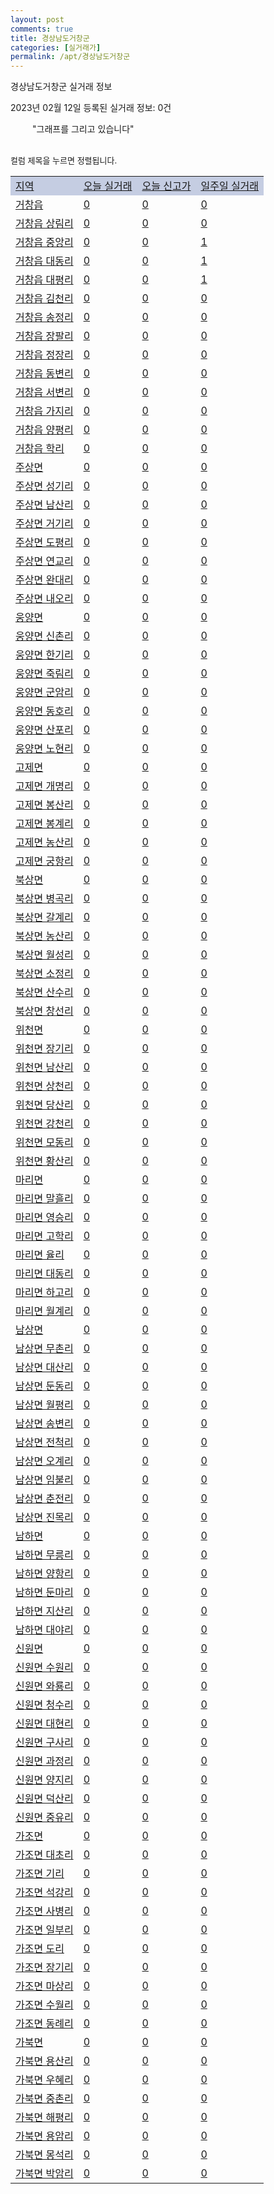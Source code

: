```yaml
---
layout: post
comments: true
title: 경상남도거창군
categories: [실거래가]
permalink: /apt/경상남도거창군
---
```


경상남도거창군 실거래 정보

2023년 02월 12일 등록된 실거래 정보: 0건

<!--<script async src="https://pagead2.googlesyndication.com/pagead/js/adsbygoogle.js?client=ca-pub-3485438051770037"
 crossorigin="anonymous"></script>-->

<script type="text/javascript">
  google.charts.load('current', {'packages':['corechart']});
  google.charts.setOnLoadCallback(drawChart);

  function drawChart() {
    var data = google.visualization.arrayToDataTable([['거래일', '매매', '전월세', '전매'], ['21-01', 2, 0, 0], ['21-02', 29, 15, 0], ['21-03', 1, 0, 0], ['21-04', 0, 1, 0], ['21-05', 0, 1, 0], ['21-06', 0, 1, 0], ['21-07', 0, 1, 0], ['21-08', 8, 0, 1], ['21-09', 1, 2, 1], ['21-10', 3, 0, 0], ['21-11', 1, 1, 1], ['21-12', 1, 1, 0], ['22-01', 0, 3, 0], ['22-02', 21, 12, 2], ['22-03', 45, 14, 0], ['22-04', 35, 4, 2], ['22-05', 35, 3, 2], ['22-06', 24, 4, 1], ['22-07', 31, 5, 28], ['22-08', 19, 4, 52], ['22-09', 15, 5, 36], ['22-10', 17, 5, 7], ['22-11', 15, 10, 5], ['22-12', 17, 9, 2], ['23-01', 10, 5, 0], ['23-02', 1, 1, 1]]);

    var options = {
      title: '최근 1년간 유형별 거래량 추이',
      legend: { position: 'bottom' }
    };

    setTimeout(function() {
        var chart = new google.visualization.LineChart(document.getElementById('columnchart_material'));
        chart.draw(data, (options));
        document.getElementById('loading').style.display = 'none';
        var dayLabel = (new Date()).getDay();
        if (dayLabel < 2) {
            sorttable.innerSortFunction.apply(document.getElementById('week'), []);
            sorttable.innerSortFunction.apply(document.getElementById('week'), []);        
        }
        else {
            sorttable.innerSortFunction.apply(document.getElementById('today'), []);
            sorttable.innerSortFunction.apply(document.getElementById('today'), []);
        }
    }, 200);

  }
</script>

<div id="loading" style="z-index:20; display: block; margin-left: 35px">"그래프를 그리고 있습니다"</div>
<div id="columnchart_material" style="width: 95%; margin-left: -35px; display: block"></div>
<!--<div style="width: 95%; margin-left: -35px; display: block">
      <script async src="https://pagead2.googlesyndication.com/pagead/js/adsbygoogle.js?client=ca-pub-3485438051770037"
          crossorigin="anonymous"></script>
      <ins class="adsbygoogle"
          style="display:block"
          data-ad-format="fluid"
          data-ad-layout-key="-fb+5w+4e-db+86"
          data-ad-client="ca-pub-3485438051770037"
          data-ad-slot="1827090281"></ins>
      <script>
          (adsbygoogle = window.adsbygoogle || []).push({});
      </script>
</div>-->
<br>

<font size='small' style='font-size: small;'>컬럼 제목을 누르면 정렬됩니다.</font>
<table class="sortable">
  <tr style='background-color: rgba(114, 132, 186,0.4);'>
    <td id="region"><a href="#">지역</a></td>
    <td id="today"><a href="#">오늘 실거래</a></td>
    <td id="today_new"><a href="#">오늘 신고가</a></td>
    <td id="week"><a href="#">일주일 실거래</a></td>
  </tr>

  
  <tr class="item">
    <td><a href="경상남도거창군거창읍">거창읍</a></td>
    <td><a href="경상남도거창군거창읍">0</a></td>
    <td><a href="경상남도거창군거창읍">0</a></td>
    <td><a href="경상남도거창군거창읍">0</a></td>
  </tr>
    

  <tr class="item">
    <td><a href="경상남도거창군거창읍상림리">거창읍 상림리</a></td>
    <td><a href="경상남도거창군거창읍상림리">0</a></td>
    <td><a href="경상남도거창군거창읍상림리">0</a></td>
    <td><a href="경상남도거창군거창읍상림리">0</a></td>
  </tr>
    

  <tr class="item">
    <td><a href="경상남도거창군거창읍중앙리">거창읍 중앙리</a></td>
    <td><a href="경상남도거창군거창읍중앙리">0</a></td>
    <td><a href="경상남도거창군거창읍중앙리">0</a></td>
    <td><a href="경상남도거창군거창읍중앙리">1</a></td>
  </tr>
    

  <tr class="item">
    <td><a href="경상남도거창군거창읍대동리">거창읍 대동리</a></td>
    <td><a href="경상남도거창군거창읍대동리">0</a></td>
    <td><a href="경상남도거창군거창읍대동리">0</a></td>
    <td><a href="경상남도거창군거창읍대동리">1</a></td>
  </tr>
    

  <tr class="item">
    <td><a href="경상남도거창군거창읍대평리">거창읍 대평리</a></td>
    <td><a href="경상남도거창군거창읍대평리">0</a></td>
    <td><a href="경상남도거창군거창읍대평리">0</a></td>
    <td><a href="경상남도거창군거창읍대평리">1</a></td>
  </tr>
    

  <tr class="item">
    <td><a href="경상남도거창군거창읍김천리">거창읍 김천리</a></td>
    <td><a href="경상남도거창군거창읍김천리">0</a></td>
    <td><a href="경상남도거창군거창읍김천리">0</a></td>
    <td><a href="경상남도거창군거창읍김천리">0</a></td>
  </tr>
    

  <tr class="item">
    <td><a href="경상남도거창군거창읍송정리">거창읍 송정리</a></td>
    <td><a href="경상남도거창군거창읍송정리">0</a></td>
    <td><a href="경상남도거창군거창읍송정리">0</a></td>
    <td><a href="경상남도거창군거창읍송정리">0</a></td>
  </tr>
    

  <tr class="item">
    <td><a href="경상남도거창군거창읍장팔리">거창읍 장팔리</a></td>
    <td><a href="경상남도거창군거창읍장팔리">0</a></td>
    <td><a href="경상남도거창군거창읍장팔리">0</a></td>
    <td><a href="경상남도거창군거창읍장팔리">0</a></td>
  </tr>
    

  <tr class="item">
    <td><a href="경상남도거창군거창읍정장리">거창읍 정장리</a></td>
    <td><a href="경상남도거창군거창읍정장리">0</a></td>
    <td><a href="경상남도거창군거창읍정장리">0</a></td>
    <td><a href="경상남도거창군거창읍정장리">0</a></td>
  </tr>
    

  <tr class="item">
    <td><a href="경상남도거창군거창읍동변리">거창읍 동변리</a></td>
    <td><a href="경상남도거창군거창읍동변리">0</a></td>
    <td><a href="경상남도거창군거창읍동변리">0</a></td>
    <td><a href="경상남도거창군거창읍동변리">0</a></td>
  </tr>
    

  <tr class="item">
    <td><a href="경상남도거창군거창읍서변리">거창읍 서변리</a></td>
    <td><a href="경상남도거창군거창읍서변리">0</a></td>
    <td><a href="경상남도거창군거창읍서변리">0</a></td>
    <td><a href="경상남도거창군거창읍서변리">0</a></td>
  </tr>
    

  <tr class="item">
    <td><a href="경상남도거창군거창읍가지리">거창읍 가지리</a></td>
    <td><a href="경상남도거창군거창읍가지리">0</a></td>
    <td><a href="경상남도거창군거창읍가지리">0</a></td>
    <td><a href="경상남도거창군거창읍가지리">0</a></td>
  </tr>
    

  <tr class="item">
    <td><a href="경상남도거창군거창읍양평리">거창읍 양평리</a></td>
    <td><a href="경상남도거창군거창읍양평리">0</a></td>
    <td><a href="경상남도거창군거창읍양평리">0</a></td>
    <td><a href="경상남도거창군거창읍양평리">0</a></td>
  </tr>
    

  <tr class="item">
    <td><a href="경상남도거창군거창읍학리">거창읍 학리</a></td>
    <td><a href="경상남도거창군거창읍학리">0</a></td>
    <td><a href="경상남도거창군거창읍학리">0</a></td>
    <td><a href="경상남도거창군거창읍학리">0</a></td>
  </tr>
    

  <tr class="item">
    <td><a href="경상남도거창군주상면">주상면</a></td>
    <td><a href="경상남도거창군주상면">0</a></td>
    <td><a href="경상남도거창군주상면">0</a></td>
    <td><a href="경상남도거창군주상면">0</a></td>
  </tr>
    

  <tr class="item">
    <td><a href="경상남도거창군주상면성기리">주상면 성기리</a></td>
    <td><a href="경상남도거창군주상면성기리">0</a></td>
    <td><a href="경상남도거창군주상면성기리">0</a></td>
    <td><a href="경상남도거창군주상면성기리">0</a></td>
  </tr>
    

  <tr class="item">
    <td><a href="경상남도거창군주상면남산리">주상면 남산리</a></td>
    <td><a href="경상남도거창군주상면남산리">0</a></td>
    <td><a href="경상남도거창군주상면남산리">0</a></td>
    <td><a href="경상남도거창군주상면남산리">0</a></td>
  </tr>
    

  <tr class="item">
    <td><a href="경상남도거창군주상면거기리">주상면 거기리</a></td>
    <td><a href="경상남도거창군주상면거기리">0</a></td>
    <td><a href="경상남도거창군주상면거기리">0</a></td>
    <td><a href="경상남도거창군주상면거기리">0</a></td>
  </tr>
    

  <tr class="item">
    <td><a href="경상남도거창군주상면도평리">주상면 도평리</a></td>
    <td><a href="경상남도거창군주상면도평리">0</a></td>
    <td><a href="경상남도거창군주상면도평리">0</a></td>
    <td><a href="경상남도거창군주상면도평리">0</a></td>
  </tr>
    

  <tr class="item">
    <td><a href="경상남도거창군주상면연교리">주상면 연교리</a></td>
    <td><a href="경상남도거창군주상면연교리">0</a></td>
    <td><a href="경상남도거창군주상면연교리">0</a></td>
    <td><a href="경상남도거창군주상면연교리">0</a></td>
  </tr>
    

  <tr class="item">
    <td><a href="경상남도거창군주상면완대리">주상면 완대리</a></td>
    <td><a href="경상남도거창군주상면완대리">0</a></td>
    <td><a href="경상남도거창군주상면완대리">0</a></td>
    <td><a href="경상남도거창군주상면완대리">0</a></td>
  </tr>
    

  <tr class="item">
    <td><a href="경상남도거창군주상면내오리">주상면 내오리</a></td>
    <td><a href="경상남도거창군주상면내오리">0</a></td>
    <td><a href="경상남도거창군주상면내오리">0</a></td>
    <td><a href="경상남도거창군주상면내오리">0</a></td>
  </tr>
    

  <tr class="item">
    <td><a href="경상남도거창군웅양면">웅양면</a></td>
    <td><a href="경상남도거창군웅양면">0</a></td>
    <td><a href="경상남도거창군웅양면">0</a></td>
    <td><a href="경상남도거창군웅양면">0</a></td>
  </tr>
    

  <tr class="item">
    <td><a href="경상남도거창군웅양면신촌리">웅양면 신촌리</a></td>
    <td><a href="경상남도거창군웅양면신촌리">0</a></td>
    <td><a href="경상남도거창군웅양면신촌리">0</a></td>
    <td><a href="경상남도거창군웅양면신촌리">0</a></td>
  </tr>
    

  <tr class="item">
    <td><a href="경상남도거창군웅양면한기리">웅양면 한기리</a></td>
    <td><a href="경상남도거창군웅양면한기리">0</a></td>
    <td><a href="경상남도거창군웅양면한기리">0</a></td>
    <td><a href="경상남도거창군웅양면한기리">0</a></td>
  </tr>
    

  <tr class="item">
    <td><a href="경상남도거창군웅양면죽림리">웅양면 죽림리</a></td>
    <td><a href="경상남도거창군웅양면죽림리">0</a></td>
    <td><a href="경상남도거창군웅양면죽림리">0</a></td>
    <td><a href="경상남도거창군웅양면죽림리">0</a></td>
  </tr>
    

  <tr class="item">
    <td><a href="경상남도거창군웅양면군암리">웅양면 군암리</a></td>
    <td><a href="경상남도거창군웅양면군암리">0</a></td>
    <td><a href="경상남도거창군웅양면군암리">0</a></td>
    <td><a href="경상남도거창군웅양면군암리">0</a></td>
  </tr>
    

  <tr class="item">
    <td><a href="경상남도거창군웅양면동호리">웅양면 동호리</a></td>
    <td><a href="경상남도거창군웅양면동호리">0</a></td>
    <td><a href="경상남도거창군웅양면동호리">0</a></td>
    <td><a href="경상남도거창군웅양면동호리">0</a></td>
  </tr>
    

  <tr class="item">
    <td><a href="경상남도거창군웅양면산포리">웅양면 산포리</a></td>
    <td><a href="경상남도거창군웅양면산포리">0</a></td>
    <td><a href="경상남도거창군웅양면산포리">0</a></td>
    <td><a href="경상남도거창군웅양면산포리">0</a></td>
  </tr>
    

  <tr class="item">
    <td><a href="경상남도거창군웅양면노현리">웅양면 노현리</a></td>
    <td><a href="경상남도거창군웅양면노현리">0</a></td>
    <td><a href="경상남도거창군웅양면노현리">0</a></td>
    <td><a href="경상남도거창군웅양면노현리">0</a></td>
  </tr>
    

  <tr class="item">
    <td><a href="경상남도거창군고제면">고제면</a></td>
    <td><a href="경상남도거창군고제면">0</a></td>
    <td><a href="경상남도거창군고제면">0</a></td>
    <td><a href="경상남도거창군고제면">0</a></td>
  </tr>
    

  <tr class="item">
    <td><a href="경상남도거창군고제면개명리">고제면 개명리</a></td>
    <td><a href="경상남도거창군고제면개명리">0</a></td>
    <td><a href="경상남도거창군고제면개명리">0</a></td>
    <td><a href="경상남도거창군고제면개명리">0</a></td>
  </tr>
    

  <tr class="item">
    <td><a href="경상남도거창군고제면봉산리">고제면 봉산리</a></td>
    <td><a href="경상남도거창군고제면봉산리">0</a></td>
    <td><a href="경상남도거창군고제면봉산리">0</a></td>
    <td><a href="경상남도거창군고제면봉산리">0</a></td>
  </tr>
    

  <tr class="item">
    <td><a href="경상남도거창군고제면봉계리">고제면 봉계리</a></td>
    <td><a href="경상남도거창군고제면봉계리">0</a></td>
    <td><a href="경상남도거창군고제면봉계리">0</a></td>
    <td><a href="경상남도거창군고제면봉계리">0</a></td>
  </tr>
    

  <tr class="item">
    <td><a href="경상남도거창군고제면농산리">고제면 농산리</a></td>
    <td><a href="경상남도거창군고제면농산리">0</a></td>
    <td><a href="경상남도거창군고제면농산리">0</a></td>
    <td><a href="경상남도거창군고제면농산리">0</a></td>
  </tr>
    

  <tr class="item">
    <td><a href="경상남도거창군고제면궁항리">고제면 궁항리</a></td>
    <td><a href="경상남도거창군고제면궁항리">0</a></td>
    <td><a href="경상남도거창군고제면궁항리">0</a></td>
    <td><a href="경상남도거창군고제면궁항리">0</a></td>
  </tr>
    

  <tr class="item">
    <td><a href="경상남도거창군북상면">북상면</a></td>
    <td><a href="경상남도거창군북상면">0</a></td>
    <td><a href="경상남도거창군북상면">0</a></td>
    <td><a href="경상남도거창군북상면">0</a></td>
  </tr>
    

  <tr class="item">
    <td><a href="경상남도거창군북상면병곡리">북상면 병곡리</a></td>
    <td><a href="경상남도거창군북상면병곡리">0</a></td>
    <td><a href="경상남도거창군북상면병곡리">0</a></td>
    <td><a href="경상남도거창군북상면병곡리">0</a></td>
  </tr>
    

  <tr class="item">
    <td><a href="경상남도거창군북상면갈계리">북상면 갈계리</a></td>
    <td><a href="경상남도거창군북상면갈계리">0</a></td>
    <td><a href="경상남도거창군북상면갈계리">0</a></td>
    <td><a href="경상남도거창군북상면갈계리">0</a></td>
  </tr>
    

  <tr class="item">
    <td><a href="경상남도거창군북상면농산리">북상면 농산리</a></td>
    <td><a href="경상남도거창군북상면농산리">0</a></td>
    <td><a href="경상남도거창군북상면농산리">0</a></td>
    <td><a href="경상남도거창군북상면농산리">0</a></td>
  </tr>
    

  <tr class="item">
    <td><a href="경상남도거창군북상면월성리">북상면 월성리</a></td>
    <td><a href="경상남도거창군북상면월성리">0</a></td>
    <td><a href="경상남도거창군북상면월성리">0</a></td>
    <td><a href="경상남도거창군북상면월성리">0</a></td>
  </tr>
    

  <tr class="item">
    <td><a href="경상남도거창군북상면소정리">북상면 소정리</a></td>
    <td><a href="경상남도거창군북상면소정리">0</a></td>
    <td><a href="경상남도거창군북상면소정리">0</a></td>
    <td><a href="경상남도거창군북상면소정리">0</a></td>
  </tr>
    

  <tr class="item">
    <td><a href="경상남도거창군북상면산수리">북상면 산수리</a></td>
    <td><a href="경상남도거창군북상면산수리">0</a></td>
    <td><a href="경상남도거창군북상면산수리">0</a></td>
    <td><a href="경상남도거창군북상면산수리">0</a></td>
  </tr>
    

  <tr class="item">
    <td><a href="경상남도거창군북상면창선리">북상면 창선리</a></td>
    <td><a href="경상남도거창군북상면창선리">0</a></td>
    <td><a href="경상남도거창군북상면창선리">0</a></td>
    <td><a href="경상남도거창군북상면창선리">0</a></td>
  </tr>
    

  <tr class="item">
    <td><a href="경상남도거창군위천면">위천면</a></td>
    <td><a href="경상남도거창군위천면">0</a></td>
    <td><a href="경상남도거창군위천면">0</a></td>
    <td><a href="경상남도거창군위천면">0</a></td>
  </tr>
    

  <tr class="item">
    <td><a href="경상남도거창군위천면장기리">위천면 장기리</a></td>
    <td><a href="경상남도거창군위천면장기리">0</a></td>
    <td><a href="경상남도거창군위천면장기리">0</a></td>
    <td><a href="경상남도거창군위천면장기리">0</a></td>
  </tr>
    

  <tr class="item">
    <td><a href="경상남도거창군위천면남산리">위천면 남산리</a></td>
    <td><a href="경상남도거창군위천면남산리">0</a></td>
    <td><a href="경상남도거창군위천면남산리">0</a></td>
    <td><a href="경상남도거창군위천면남산리">0</a></td>
  </tr>
    

  <tr class="item">
    <td><a href="경상남도거창군위천면상천리">위천면 상천리</a></td>
    <td><a href="경상남도거창군위천면상천리">0</a></td>
    <td><a href="경상남도거창군위천면상천리">0</a></td>
    <td><a href="경상남도거창군위천면상천리">0</a></td>
  </tr>
    

  <tr class="item">
    <td><a href="경상남도거창군위천면당산리">위천면 당산리</a></td>
    <td><a href="경상남도거창군위천면당산리">0</a></td>
    <td><a href="경상남도거창군위천면당산리">0</a></td>
    <td><a href="경상남도거창군위천면당산리">0</a></td>
  </tr>
    

  <tr class="item">
    <td><a href="경상남도거창군위천면강천리">위천면 강천리</a></td>
    <td><a href="경상남도거창군위천면강천리">0</a></td>
    <td><a href="경상남도거창군위천면강천리">0</a></td>
    <td><a href="경상남도거창군위천면강천리">0</a></td>
  </tr>
    

  <tr class="item">
    <td><a href="경상남도거창군위천면모동리">위천면 모동리</a></td>
    <td><a href="경상남도거창군위천면모동리">0</a></td>
    <td><a href="경상남도거창군위천면모동리">0</a></td>
    <td><a href="경상남도거창군위천면모동리">0</a></td>
  </tr>
    

  <tr class="item">
    <td><a href="경상남도거창군위천면황산리">위천면 황산리</a></td>
    <td><a href="경상남도거창군위천면황산리">0</a></td>
    <td><a href="경상남도거창군위천면황산리">0</a></td>
    <td><a href="경상남도거창군위천면황산리">0</a></td>
  </tr>
    

  <tr class="item">
    <td><a href="경상남도거창군마리면">마리면</a></td>
    <td><a href="경상남도거창군마리면">0</a></td>
    <td><a href="경상남도거창군마리면">0</a></td>
    <td><a href="경상남도거창군마리면">0</a></td>
  </tr>
    

  <tr class="item">
    <td><a href="경상남도거창군마리면말흘리">마리면 말흘리</a></td>
    <td><a href="경상남도거창군마리면말흘리">0</a></td>
    <td><a href="경상남도거창군마리면말흘리">0</a></td>
    <td><a href="경상남도거창군마리면말흘리">0</a></td>
  </tr>
    

  <tr class="item">
    <td><a href="경상남도거창군마리면영승리">마리면 영승리</a></td>
    <td><a href="경상남도거창군마리면영승리">0</a></td>
    <td><a href="경상남도거창군마리면영승리">0</a></td>
    <td><a href="경상남도거창군마리면영승리">0</a></td>
  </tr>
    

  <tr class="item">
    <td><a href="경상남도거창군마리면고학리">마리면 고학리</a></td>
    <td><a href="경상남도거창군마리면고학리">0</a></td>
    <td><a href="경상남도거창군마리면고학리">0</a></td>
    <td><a href="경상남도거창군마리면고학리">0</a></td>
  </tr>
    

  <tr class="item">
    <td><a href="경상남도거창군마리면율리">마리면 율리</a></td>
    <td><a href="경상남도거창군마리면율리">0</a></td>
    <td><a href="경상남도거창군마리면율리">0</a></td>
    <td><a href="경상남도거창군마리면율리">0</a></td>
  </tr>
    

  <tr class="item">
    <td><a href="경상남도거창군마리면대동리">마리면 대동리</a></td>
    <td><a href="경상남도거창군마리면대동리">0</a></td>
    <td><a href="경상남도거창군마리면대동리">0</a></td>
    <td><a href="경상남도거창군마리면대동리">0</a></td>
  </tr>
    

  <tr class="item">
    <td><a href="경상남도거창군마리면하고리">마리면 하고리</a></td>
    <td><a href="경상남도거창군마리면하고리">0</a></td>
    <td><a href="경상남도거창군마리면하고리">0</a></td>
    <td><a href="경상남도거창군마리면하고리">0</a></td>
  </tr>
    

  <tr class="item">
    <td><a href="경상남도거창군마리면월계리">마리면 월계리</a></td>
    <td><a href="경상남도거창군마리면월계리">0</a></td>
    <td><a href="경상남도거창군마리면월계리">0</a></td>
    <td><a href="경상남도거창군마리면월계리">0</a></td>
  </tr>
    

  <tr class="item">
    <td><a href="경상남도거창군남상면">남상면</a></td>
    <td><a href="경상남도거창군남상면">0</a></td>
    <td><a href="경상남도거창군남상면">0</a></td>
    <td><a href="경상남도거창군남상면">0</a></td>
  </tr>
    

  <tr class="item">
    <td><a href="경상남도거창군남상면무촌리">남상면 무촌리</a></td>
    <td><a href="경상남도거창군남상면무촌리">0</a></td>
    <td><a href="경상남도거창군남상면무촌리">0</a></td>
    <td><a href="경상남도거창군남상면무촌리">0</a></td>
  </tr>
    

  <tr class="item">
    <td><a href="경상남도거창군남상면대산리">남상면 대산리</a></td>
    <td><a href="경상남도거창군남상면대산리">0</a></td>
    <td><a href="경상남도거창군남상면대산리">0</a></td>
    <td><a href="경상남도거창군남상면대산리">0</a></td>
  </tr>
    

  <tr class="item">
    <td><a href="경상남도거창군남상면둔동리">남상면 둔동리</a></td>
    <td><a href="경상남도거창군남상면둔동리">0</a></td>
    <td><a href="경상남도거창군남상면둔동리">0</a></td>
    <td><a href="경상남도거창군남상면둔동리">0</a></td>
  </tr>
    

  <tr class="item">
    <td><a href="경상남도거창군남상면월평리">남상면 월평리</a></td>
    <td><a href="경상남도거창군남상면월평리">0</a></td>
    <td><a href="경상남도거창군남상면월평리">0</a></td>
    <td><a href="경상남도거창군남상면월평리">0</a></td>
  </tr>
    

  <tr class="item">
    <td><a href="경상남도거창군남상면송변리">남상면 송변리</a></td>
    <td><a href="경상남도거창군남상면송변리">0</a></td>
    <td><a href="경상남도거창군남상면송변리">0</a></td>
    <td><a href="경상남도거창군남상면송변리">0</a></td>
  </tr>
    

  <tr class="item">
    <td><a href="경상남도거창군남상면전척리">남상면 전척리</a></td>
    <td><a href="경상남도거창군남상면전척리">0</a></td>
    <td><a href="경상남도거창군남상면전척리">0</a></td>
    <td><a href="경상남도거창군남상면전척리">0</a></td>
  </tr>
    

  <tr class="item">
    <td><a href="경상남도거창군남상면오계리">남상면 오계리</a></td>
    <td><a href="경상남도거창군남상면오계리">0</a></td>
    <td><a href="경상남도거창군남상면오계리">0</a></td>
    <td><a href="경상남도거창군남상면오계리">0</a></td>
  </tr>
    

  <tr class="item">
    <td><a href="경상남도거창군남상면임불리">남상면 임불리</a></td>
    <td><a href="경상남도거창군남상면임불리">0</a></td>
    <td><a href="경상남도거창군남상면임불리">0</a></td>
    <td><a href="경상남도거창군남상면임불리">0</a></td>
  </tr>
    

  <tr class="item">
    <td><a href="경상남도거창군남상면춘전리">남상면 춘전리</a></td>
    <td><a href="경상남도거창군남상면춘전리">0</a></td>
    <td><a href="경상남도거창군남상면춘전리">0</a></td>
    <td><a href="경상남도거창군남상면춘전리">0</a></td>
  </tr>
    

  <tr class="item">
    <td><a href="경상남도거창군남상면진목리">남상면 진목리</a></td>
    <td><a href="경상남도거창군남상면진목리">0</a></td>
    <td><a href="경상남도거창군남상면진목리">0</a></td>
    <td><a href="경상남도거창군남상면진목리">0</a></td>
  </tr>
    

  <tr class="item">
    <td><a href="경상남도거창군남하면">남하면</a></td>
    <td><a href="경상남도거창군남하면">0</a></td>
    <td><a href="경상남도거창군남하면">0</a></td>
    <td><a href="경상남도거창군남하면">0</a></td>
  </tr>
    

  <tr class="item">
    <td><a href="경상남도거창군남하면무릉리">남하면 무릉리</a></td>
    <td><a href="경상남도거창군남하면무릉리">0</a></td>
    <td><a href="경상남도거창군남하면무릉리">0</a></td>
    <td><a href="경상남도거창군남하면무릉리">0</a></td>
  </tr>
    

  <tr class="item">
    <td><a href="경상남도거창군남하면양항리">남하면 양항리</a></td>
    <td><a href="경상남도거창군남하면양항리">0</a></td>
    <td><a href="경상남도거창군남하면양항리">0</a></td>
    <td><a href="경상남도거창군남하면양항리">0</a></td>
  </tr>
    

  <tr class="item">
    <td><a href="경상남도거창군남하면둔마리">남하면 둔마리</a></td>
    <td><a href="경상남도거창군남하면둔마리">0</a></td>
    <td><a href="경상남도거창군남하면둔마리">0</a></td>
    <td><a href="경상남도거창군남하면둔마리">0</a></td>
  </tr>
    

  <tr class="item">
    <td><a href="경상남도거창군남하면지산리">남하면 지산리</a></td>
    <td><a href="경상남도거창군남하면지산리">0</a></td>
    <td><a href="경상남도거창군남하면지산리">0</a></td>
    <td><a href="경상남도거창군남하면지산리">0</a></td>
  </tr>
    

  <tr class="item">
    <td><a href="경상남도거창군남하면대야리">남하면 대야리</a></td>
    <td><a href="경상남도거창군남하면대야리">0</a></td>
    <td><a href="경상남도거창군남하면대야리">0</a></td>
    <td><a href="경상남도거창군남하면대야리">0</a></td>
  </tr>
    

  <tr class="item">
    <td><a href="경상남도거창군신원면">신원면</a></td>
    <td><a href="경상남도거창군신원면">0</a></td>
    <td><a href="경상남도거창군신원면">0</a></td>
    <td><a href="경상남도거창군신원면">0</a></td>
  </tr>
    

  <tr class="item">
    <td><a href="경상남도거창군신원면수원리">신원면 수원리</a></td>
    <td><a href="경상남도거창군신원면수원리">0</a></td>
    <td><a href="경상남도거창군신원면수원리">0</a></td>
    <td><a href="경상남도거창군신원면수원리">0</a></td>
  </tr>
    

  <tr class="item">
    <td><a href="경상남도거창군신원면와룡리">신원면 와룡리</a></td>
    <td><a href="경상남도거창군신원면와룡리">0</a></td>
    <td><a href="경상남도거창군신원면와룡리">0</a></td>
    <td><a href="경상남도거창군신원면와룡리">0</a></td>
  </tr>
    

  <tr class="item">
    <td><a href="경상남도거창군신원면청수리">신원면 청수리</a></td>
    <td><a href="경상남도거창군신원면청수리">0</a></td>
    <td><a href="경상남도거창군신원면청수리">0</a></td>
    <td><a href="경상남도거창군신원면청수리">0</a></td>
  </tr>
    

  <tr class="item">
    <td><a href="경상남도거창군신원면대현리">신원면 대현리</a></td>
    <td><a href="경상남도거창군신원면대현리">0</a></td>
    <td><a href="경상남도거창군신원면대현리">0</a></td>
    <td><a href="경상남도거창군신원면대현리">0</a></td>
  </tr>
    

  <tr class="item">
    <td><a href="경상남도거창군신원면구사리">신원면 구사리</a></td>
    <td><a href="경상남도거창군신원면구사리">0</a></td>
    <td><a href="경상남도거창군신원면구사리">0</a></td>
    <td><a href="경상남도거창군신원면구사리">0</a></td>
  </tr>
    

  <tr class="item">
    <td><a href="경상남도거창군신원면과정리">신원면 과정리</a></td>
    <td><a href="경상남도거창군신원면과정리">0</a></td>
    <td><a href="경상남도거창군신원면과정리">0</a></td>
    <td><a href="경상남도거창군신원면과정리">0</a></td>
  </tr>
    

  <tr class="item">
    <td><a href="경상남도거창군신원면양지리">신원면 양지리</a></td>
    <td><a href="경상남도거창군신원면양지리">0</a></td>
    <td><a href="경상남도거창군신원면양지리">0</a></td>
    <td><a href="경상남도거창군신원면양지리">0</a></td>
  </tr>
    

  <tr class="item">
    <td><a href="경상남도거창군신원면덕산리">신원면 덕산리</a></td>
    <td><a href="경상남도거창군신원면덕산리">0</a></td>
    <td><a href="경상남도거창군신원면덕산리">0</a></td>
    <td><a href="경상남도거창군신원면덕산리">0</a></td>
  </tr>
    

  <tr class="item">
    <td><a href="경상남도거창군신원면중유리">신원면 중유리</a></td>
    <td><a href="경상남도거창군신원면중유리">0</a></td>
    <td><a href="경상남도거창군신원면중유리">0</a></td>
    <td><a href="경상남도거창군신원면중유리">0</a></td>
  </tr>
    

  <tr class="item">
    <td><a href="경상남도거창군가조면">가조면</a></td>
    <td><a href="경상남도거창군가조면">0</a></td>
    <td><a href="경상남도거창군가조면">0</a></td>
    <td><a href="경상남도거창군가조면">0</a></td>
  </tr>
    

  <tr class="item">
    <td><a href="경상남도거창군가조면대초리">가조면 대초리</a></td>
    <td><a href="경상남도거창군가조면대초리">0</a></td>
    <td><a href="경상남도거창군가조면대초리">0</a></td>
    <td><a href="경상남도거창군가조면대초리">0</a></td>
  </tr>
    

  <tr class="item">
    <td><a href="경상남도거창군가조면기리">가조면 기리</a></td>
    <td><a href="경상남도거창군가조면기리">0</a></td>
    <td><a href="경상남도거창군가조면기리">0</a></td>
    <td><a href="경상남도거창군가조면기리">0</a></td>
  </tr>
    

  <tr class="item">
    <td><a href="경상남도거창군가조면석강리">가조면 석강리</a></td>
    <td><a href="경상남도거창군가조면석강리">0</a></td>
    <td><a href="경상남도거창군가조면석강리">0</a></td>
    <td><a href="경상남도거창군가조면석강리">0</a></td>
  </tr>
    

  <tr class="item">
    <td><a href="경상남도거창군가조면사병리">가조면 사병리</a></td>
    <td><a href="경상남도거창군가조면사병리">0</a></td>
    <td><a href="경상남도거창군가조면사병리">0</a></td>
    <td><a href="경상남도거창군가조면사병리">0</a></td>
  </tr>
    

  <tr class="item">
    <td><a href="경상남도거창군가조면일부리">가조면 일부리</a></td>
    <td><a href="경상남도거창군가조면일부리">0</a></td>
    <td><a href="경상남도거창군가조면일부리">0</a></td>
    <td><a href="경상남도거창군가조면일부리">0</a></td>
  </tr>
    

  <tr class="item">
    <td><a href="경상남도거창군가조면도리">가조면 도리</a></td>
    <td><a href="경상남도거창군가조면도리">0</a></td>
    <td><a href="경상남도거창군가조면도리">0</a></td>
    <td><a href="경상남도거창군가조면도리">0</a></td>
  </tr>
    

  <tr class="item">
    <td><a href="경상남도거창군가조면장기리">가조면 장기리</a></td>
    <td><a href="경상남도거창군가조면장기리">0</a></td>
    <td><a href="경상남도거창군가조면장기리">0</a></td>
    <td><a href="경상남도거창군가조면장기리">0</a></td>
  </tr>
    

  <tr class="item">
    <td><a href="경상남도거창군가조면마상리">가조면 마상리</a></td>
    <td><a href="경상남도거창군가조면마상리">0</a></td>
    <td><a href="경상남도거창군가조면마상리">0</a></td>
    <td><a href="경상남도거창군가조면마상리">0</a></td>
  </tr>
    

  <tr class="item">
    <td><a href="경상남도거창군가조면수월리">가조면 수월리</a></td>
    <td><a href="경상남도거창군가조면수월리">0</a></td>
    <td><a href="경상남도거창군가조면수월리">0</a></td>
    <td><a href="경상남도거창군가조면수월리">0</a></td>
  </tr>
    

  <tr class="item">
    <td><a href="경상남도거창군가조면동례리">가조면 동례리</a></td>
    <td><a href="경상남도거창군가조면동례리">0</a></td>
    <td><a href="경상남도거창군가조면동례리">0</a></td>
    <td><a href="경상남도거창군가조면동례리">0</a></td>
  </tr>
    

  <tr class="item">
    <td><a href="경상남도거창군가북면">가북면</a></td>
    <td><a href="경상남도거창군가북면">0</a></td>
    <td><a href="경상남도거창군가북면">0</a></td>
    <td><a href="경상남도거창군가북면">0</a></td>
  </tr>
    

  <tr class="item">
    <td><a href="경상남도거창군가북면용산리">가북면 용산리</a></td>
    <td><a href="경상남도거창군가북면용산리">0</a></td>
    <td><a href="경상남도거창군가북면용산리">0</a></td>
    <td><a href="경상남도거창군가북면용산리">0</a></td>
  </tr>
    

  <tr class="item">
    <td><a href="경상남도거창군가북면우혜리">가북면 우혜리</a></td>
    <td><a href="경상남도거창군가북면우혜리">0</a></td>
    <td><a href="경상남도거창군가북면우혜리">0</a></td>
    <td><a href="경상남도거창군가북면우혜리">0</a></td>
  </tr>
    

  <tr class="item">
    <td><a href="경상남도거창군가북면중촌리">가북면 중촌리</a></td>
    <td><a href="경상남도거창군가북면중촌리">0</a></td>
    <td><a href="경상남도거창군가북면중촌리">0</a></td>
    <td><a href="경상남도거창군가북면중촌리">0</a></td>
  </tr>
    

  <tr class="item">
    <td><a href="경상남도거창군가북면해평리">가북면 해평리</a></td>
    <td><a href="경상남도거창군가북면해평리">0</a></td>
    <td><a href="경상남도거창군가북면해평리">0</a></td>
    <td><a href="경상남도거창군가북면해평리">0</a></td>
  </tr>
    

  <tr class="item">
    <td><a href="경상남도거창군가북면용암리">가북면 용암리</a></td>
    <td><a href="경상남도거창군가북면용암리">0</a></td>
    <td><a href="경상남도거창군가북면용암리">0</a></td>
    <td><a href="경상남도거창군가북면용암리">0</a></td>
  </tr>
    

  <tr class="item">
    <td><a href="경상남도거창군가북면몽석리">가북면 몽석리</a></td>
    <td><a href="경상남도거창군가북면몽석리">0</a></td>
    <td><a href="경상남도거창군가북면몽석리">0</a></td>
    <td><a href="경상남도거창군가북면몽석리">0</a></td>
  </tr>
    

  <tr class="item">
    <td><a href="경상남도거창군가북면박암리">가북면 박암리</a></td>
    <td><a href="경상남도거창군가북면박암리">0</a></td>
    <td><a href="경상남도거창군가북면박암리">0</a></td>
    <td><a href="경상남도거창군가북면박암리">0</a></td>
  </tr>
    


</table>


    